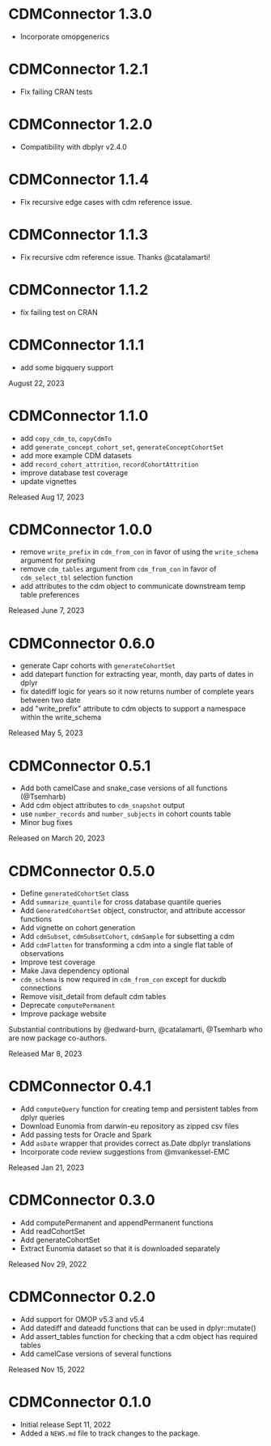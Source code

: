 # CDMConnector 1.3.0

- Incorporate omopgenerics

# CDMConnector 1.2.1

- Fix failing CRAN tests

# CDMConnector 1.2.0

- Compatibility with dbplyr v2.4.0

# CDMConnector 1.1.4

-   Fix recursive edge cases with cdm reference issue. 

# CDMConnector 1.1.3

-   Fix recursive cdm reference issue. Thanks @catalamarti!

# CDMConnector 1.1.2

-   fix failing test on CRAN

# CDMConnector 1.1.1

-   add some bigquery support

August 22, 2023

# CDMConnector 1.1.0

-   add `copy_cdm_to`, `copyCdmTo`
-   add `generate_concept_cohort_set`, `generateConceptCohortSet`
-   add more example CDM datasets
-   add `record_cohort_attrition`, `recordCohortAttrition`
-   improve database test coverage
-   update vignettes

Released Aug 17, 2023

# CDMConnector 1.0.0

-   remove `write_prefix` in `cdm_from_con` in favor of using the `write_schema` argument for prefixing
-   remove `cdm_tables` argument from `cdm_from_con` in favor of `cdm_select_tbl` selection function
-   add attributes to the cdm object to communicate downstream temp table preferences

Released June 7, 2023

# CDMConnector 0.6.0

-   generate Capr cohorts with `generateCohortSet`
-   add datepart function for extracting year, month, day parts of dates in dplyr
-   fix datediff logic for years so it now returns number of complete years between two date
-   add "write_prefix" attribute to cdm objects to support a namespace within the write_schema

Released May 5, 2023

# CDMConnector 0.5.1

-   Add both camelCase and snake_case versions of all functions (@Tsemharb)
-   Add cdm object attributes to `cdm_snapshot` output
-   use `number_records` and `number_subjects` in cohort counts table
-   Minor bug fixes

Released on March 20, 2023

# CDMConnector 0.5.0

-   Define `generatedCohortSet` class
-   Add `summarize_quantile` for cross database quantile queries
-   Add `GeneratedCohortSet` object, constructor, and attribute accessor functions
-   Add vignette on cohort generation
-   Add `cdmSubset`, `cdmSubsetCohort`, `cdmSample` for subsetting a cdm
-   Add `cdmFlatten` for transforming a cdm into a single flat table of observations
-   Improve test coverage
-   Make Java dependency optional
-   `cdm_schema` is now required in `cdm_from_con` except for duckdb connections
-   Remove visit_detail from default cdm tables
-   Deprecate `computePermanent`
-   Improve package website

Substantial contributions by @edward-burn, @catalamarti, @Tsemharb who are now package co-authors.

Released Mar 8, 2023

# CDMConnector 0.4.1

-   Add `computeQuery` function for creating temp and persistent tables from dplyr queries
-   Download Eunomia from darwin-eu repository as zipped csv files
-   Add passing tests for Oracle and Spark
-   Add `asDate` wrapper that provides correct as.Date dbplyr translations
-   Incorporate code review suggestions from @mvankessel-EMC

Released Jan 21, 2023

# CDMConnector 0.3.0

-   Add computePermanent and appendPermanent functions
-   Add readCohortSet
-   Add generateCohortSet
-   Extract Eunomia dataset so that it is downloaded separately

Released Nov 29, 2022

# CDMConnector 0.2.0

-   Add support for OMOP v5.3 and v5.4
-   Add datediff and dateadd functions that can be used in dplyr::mutate()
-   Add assert_tables function for checking that a cdm object has required tables
-   Add camelCase versions of several functions

Released Nov 15, 2022

# CDMConnector 0.1.0

-   Initial release Sept 11, 2022
-   Added a `NEWS.md` file to track changes to the package.
